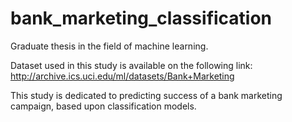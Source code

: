 # bank_marketing_classification
Graduate thesis in the field of machine learning.

Dataset used in this study is available on the following link:
http://archive.ics.uci.edu/ml/datasets/Bank+Marketing

This study is dedicated to predicting success of a bank marketing campaign, based upon classification models. 

